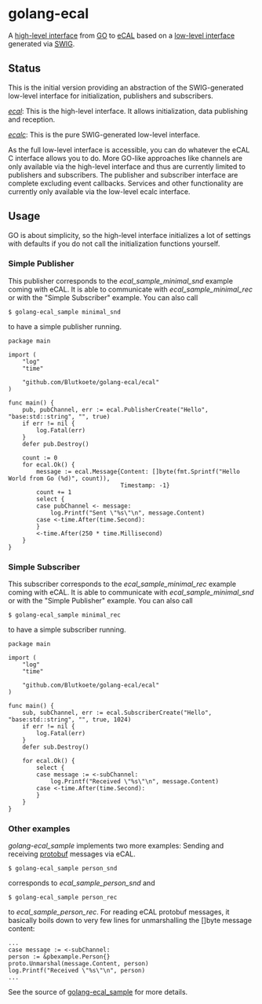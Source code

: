 # golang-ecal
A [high-level interface](https://github.com/Blutkoete/golang-ecal/tree/master/ecal) from [GO](https://golang.org/) to [eCAL](https://github.com/continental/ecal) based on a [low-level interface](https://github.com/Blutkoete/golang-ecal/tree/master/ecalc) generated via [SWIG](http://swig.org/).


## Status
This is the initial version providing an abstraction of the SWIG-generated low-level interface for initialization, publishers and subscribers.

*[ecal](https://github.com/Blutkoete/golang-ecal/tree/master/ecal)*: This is the high-level interface. It allows initialization, data publishing and reception.

*[ecalc](https://github.com/Blutkoete/golang-ecal/tree/master/ecal)*: This is the pure SWIG-generated low-level interface.

As the full low-level interface is accessible, you can do whatever the eCAL C interface allows you to do. More GO-like approaches like channels are only available via the high-level interface and thus are currently limited to publishers and subscribers. The publisher and subscriber interface are complete excluding event callbacks. Services and other functionality are currently only available via the low-level ecalc interface.

## Usage
GO is about simplicity, so the high-level interface initializes a lot of settings with defaults if you do not call the initialization functions yourself.

### Simple Publisher
This publisher corresponds to the *ecal_sample_minimal_snd* example coming with eCAL. It is able to communicate with *ecal_sample_minimal_rec* or with the "Simple Subscriber" example. You can also call
    
    $ golang-ecal_sample minimal_snd
    
to have a simple publisher running.

    package main
    
    import (
        "log"
        "time"
    
        "github.com/Blutkoete/golang-ecal/ecal"
    )
    
    func main() {
	    pub, pubChannel, err := ecal.PublisherCreate("Hello", "base:std::string", "", true)
	    if err != nil {
            log.Fatal(err)
	    }
	    defer pub.Destroy()

	    count := 0
	    for ecal.Ok() {
            message := ecal.Message{Content: []byte(fmt.Sprintf("Hello World from Go (%d)", count)),
                                    Timestamp: -1}
            count += 1
            select {
            case pubChannel <- message:
                log.Printf("Sent \"%s\"\n", message.Content)
            case <-time.After(time.Second):
            }
            <-time.After(250 * time.Millisecond)
	    }
    }

### Simple Subscriber
This subscriber corresponds to the *ecal_sample_minimal_rec* example coming with eCAL. It is able to communicate with *ecal_sample_minimal_snd* or with the "Simple Publisher" example. You can also call
    
    $ golang-ecal_sample minimal_rec
    
to have a simple subscriber running.

    package main
    
    import (
        "log"
        "time"
    
        "github.com/Blutkoete/golang-ecal/ecal"
    )
    
    func main() {
	    sub, subChannel, err := ecal.SubscriberCreate("Hello", "base:std::string", "", true, 1024)
	    if err != nil {
            log.Fatal(err)
	    }
	    defer sub.Destroy()

	    for ecal.Ok() {
            select {
            case message := <-subChannel:
                log.Printf("Received \"%s\"\n", message.Content)
            case <-time.After(time.Second):
            }
        }
    }

### Other examples
*golang-ecal_sample* implements two more examples: Sending and receiving [protobuf](https://developers.google.com/protocol-buffers/) messages via eCAL.

    $ golang-ecal_sample person_snd
    
corresponds to *ecal_sample_person_snd* and

    $ golang-ecal_sample person_rec
    
to *ecal_sample_person_rec*. For reading eCAL protobuf messages, it basically boils down to very few lines for unmarshalling the []byte message content:

    ...
    case message := <-subChannel:
    person := &pbexample.Person{}
    proto.Unmarshal(message.Content, person)
    log.Printf("Received \"%s\"\n", person)
    ...
    
See the source of [golang-ecal_sample](https://github.com/Blutkoete/golang-ecal/blob/master/golang-ecal_sample.go) for more details.
